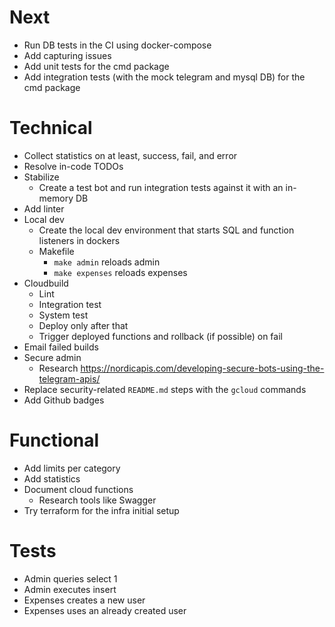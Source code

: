 # Next

- Run DB tests in the CI using docker-compose
- Add capturing issues
- Add unit tests for the cmd package
- Add integration tests (with the mock telegram and mysql DB) for the cmd package

# Technical

- Collect statistics on at least, success, fail, and error
- Resolve in-code TODOs
- Stabilize
    - Create a test bot and run integration tests against it with an in-memory DB
- Add linter
- Local dev
    - Create the local dev environment that starts SQL and function listeners in dockers
    - Makefile
        - `make admin` reloads admin
        - `make expenses` reloads expenses
- Cloudbuild
    - Lint
    - Integration test
    - System test
    - Deploy only after that
    - Trigger deployed functions and rollback (if possible) on fail
- Email failed builds
- Secure admin
    - Research https://nordicapis.com/developing-secure-bots-using-the-telegram-apis/
- Replace security-related `README.md` steps with the `gcloud` commands
- Add Github badges

# Functional

- Add limits per category
- Add statistics
- Document cloud functions
    - Research tools like Swagger
- Try terraform for the infra initial setup

# Tests

- Admin queries select 1
- Admin executes insert
- Expenses creates a new user
- Expenses uses an already created user

